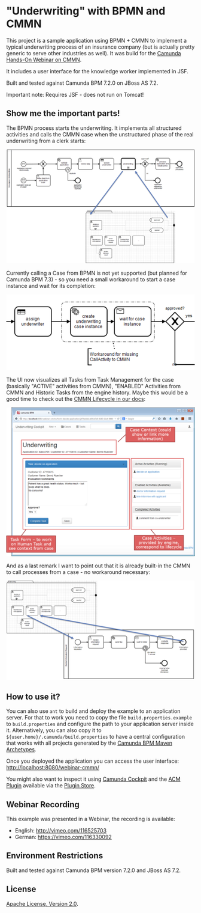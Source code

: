 "Underwriting" with BPMN and CMMN
=========================

This project is a sample application using BPMN + CMMN to implement a typical underwriting process of an insurance company
(but is actually pretty generic to serve other industries as well). It was build for the 
[Camunda Hands-On Webinar on CMMN](http://camunda.com/landing/webinars-72-handson/).

It includes a user interface for the knowledge worker implemented in JSF.

Built and tested against Camunda BPM 7.2.0 on JBoss AS 7.2. 

Important note: Requires JSF - does not run on Tomcat! 


Show me the important parts!
----------------------------

The BPMN process starts the underwriting. It implements all structured activities and calls the CMMN case when the
unstructured phase of the real underwriting from a clerk starts: 

![BPMN Process and CMMN Case](docs/process-and-case.png)

Currently calling a Case from BPMN is not yet supported (but planned for Camunda BPM 7.3) - so you need a small workaround
to start a case instance and wait for its completion:

![BPMN Process](docs/call-cmmn-from-bpmn.png)

The UI now visualizes all Tasks from Task Management for the case (basically "ACTIVE" activities from CMMN), 
"ENABLED" Activities from CMMN and Historic Tasks from the engine history. Maybe this would be a good time to check out
the [CMMN Lifecycle in our docs](http://docs.camunda.org/latest/api-references/cmmn10/#concepts-plan-item-lifecycles-taskstage-lifecycle):

![BPMN Process](docs/case-ui.png)

And as a last remark I want to point out that it is already built-in the CMMN to call processes from a case - no workaround necessary:

![BPMN Process](docs/case-and-process.png)

How to use it?
--------------

You can also use `ant` to build and deploy the example to an application server.
For that to work you need to copy the file `build.properties.example` to `build.properties`
and configure the path to your application server inside it.
Alternatively, you can also copy it to `${user.home}/.camunda/build.properties`
to have a central configuration that works with all projects generated by the
[Camunda BPM Maven Archetypes](http://docs.camunda.org/latest/guides/user-guide/#process-applications-maven-project-templates-archetypes).

Once you deployed the application you can access the user interface:
[http://localhost:8080/webinar-cmmn/](http://localhost:8080/webinar-cmmn/)

You might also want to inspect it using 
[Camunda Cockpit](http://docs.camunda.org/latest/guides/user-guide/#cockpit) 
and the [ACM Plugin](https://github.com/camunda/camunda-acm-plugin/tree/master/) 
available via the [Plugin Store](http://camunda.org/plugins/).


Webinar Recording
------------------

This example was presented in a Webinar, the recording is available:
- English: http://vimeo.com/116525703
- German: https://vimeo.com/116330092

Environment Restrictions
------------------------

Built and tested against Camunda BPM version 7.2.0 and JBoss AS 7.2. 

License
-------

[Apache License, Version 2.0](http://www.apache.org/licenses/LICENSE-2.0).

